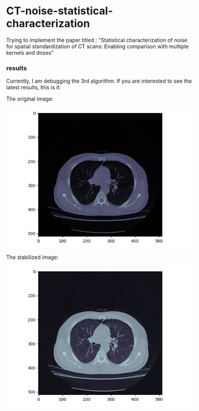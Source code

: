 # CT-noise-statistical-characterization
Trying to implement the paper titled : "Statistical characterization of noise for spatial standardization of CT scans: Enabling comparison with multiple kernels and doses"
### results
Currently, I am debugging the 3rd algorithm. If you are interested to see the latest results, this is it:

The original image:

![original img](./resources/my_lungs.png) 

The stabilized image:

![stabilized img](./resources/stabled_my_lungs.png) 

